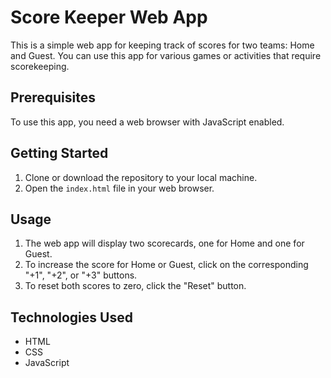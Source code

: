 # Score Keeper Web App

This is a simple web app for keeping track of scores for two teams: Home and Guest. You can use this app for various games or activities that require scorekeeping.

## Prerequisites

To use this app, you need a web browser with JavaScript enabled.

## Getting Started

1. Clone or download the repository to your local machine.
2. Open the `index.html` file in your web browser.

## Usage

1. The web app will display two scorecards, one for Home and one for Guest.
2. To increase the score for Home or Guest, click on the corresponding "+1", "+2", or "+3" buttons.
3. To reset both scores to zero, click the "Reset" button.

## Technologies Used

- HTML
- CSS
- JavaScript